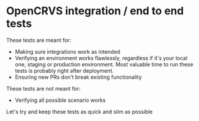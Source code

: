# OpenCRVS integration / end to end tests

These tests are meant for:
- Making sure integrations work as intended
- Verifying an environment works flawlessly, regardless if it's your local one, staging or production environment. Most valuable time to run these tests is probably right after deployment.
- Ensuring new PRs don't break existing functionality

These tests are not meant for:
- Verifying all possible scenario works

Let's try and keep these tests as quick and slim as possible
